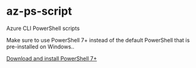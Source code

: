 # az-ps-script
Azure CLI PowerShell scripts

Make sure to use PowerShell 7+ instead of the default PowerShell that is pre-installed on Windows..

[Download and install PowerShell 7+](https://learn.microsoft.com/en-us/powershell/scripting/install/installing-powershell)
